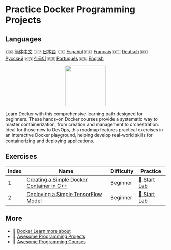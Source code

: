 # Practice Docker Programming Projects

## Languages

🇨🇳 [简体中文](README_zh.md) 🇯🇵 [日本語](README_ja.md) 🇪🇸 [Español](README_es.md) 🇫🇷 [Français](README_fr.md) 🇩🇪 [Deutsch](README_de.md) 🇷🇺 [Русский](README_ru.md) 🇰🇷 [한국어](README_ko.md) 🇧🇷 [Português](README_pt.md) 🇺🇸 [English](README.md) 

<div align="center">
<img width="128px" src="https://file.labex.io/path/X5zPui0XRqNx.png">
</div>

Learn Docker with this comprehensive learning path designed for beginners. These hands-on Docker courses provide a systematic way to master containerization, from creation and management to orchestration. Ideal for those new to DevOps, this roadmap features practical exercises in an interactive Docker playground, helping develop real-world skills for containerizing and deploying applications.

## Exercises

|   Index | Name                                                                                                                    | Difficulty   | Practice                                                                                   |
|---------|-------------------------------------------------------------------------------------------------------------------------|--------------|--------------------------------------------------------------------------------------------|
|       1 | [Creating a Simple Docker Container in C++](https://labex.io/courses/project-creating-a-simple-docker-container-in-cpp) | Beginner     | [🚀 Start Lab](https://labex.io/courses/project-creating-a-simple-docker-container-in-cpp) |
|       2 | [Deploying a Simple TensorFlow Model](https://labex.io/courses/project-deploying-a-simple-tensorflow-model)             | Beginner     | [🚀 Start Lab](https://labex.io/courses/project-deploying-a-simple-tensorflow-model)       |

## More

- 🔗 [Docker Learn more about](https://labex.io/skilltrees/docker)
- 🔗 [Awesome Programming Projects](https://github.com/labex-labs/awesome-programming-projects)
- 🔗 [Awesome Programming Courses](https://github.com/labex-labs/awesome-programming-courses)

